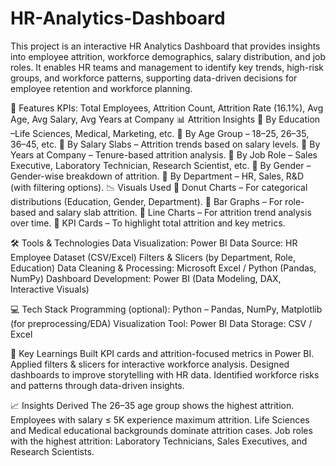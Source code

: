 # HR-Analytics-Dashboard
This project is an interactive HR Analytics Dashboard that provides insights into employee attrition, workforce demographics, salary distribution, and job roles. It enables HR teams and management to identify key trends, high-risk groups, and workforce patterns, supporting data-driven decisions for employee retention and workforce planning.



🚀 Features
KPIs: Total Employees, Attrition Count, Attrition Rate (16.1%), Avg Age, Avg Salary, Avg Years at Company
📊 Attrition Insights
📌 By Education –Life Sciences, Medical, Marketing, etc.
📌 By Age Group – 18–25, 26–35, 36–45, etc.
📌 By Salary Slabs – Attrition trends based on salary levels.
📌 By Years at Company – Tenure-based attrition analysis.
📌 By Job Role – Sales Executive, Laboratory Technician, Research Scientist, etc.
📌 By Gender – Gender-wise breakdown of attrition.
📌 By Department – HR, Sales, R&D (with filtering options).
📉 Visuals Used
📌 Donut Charts – For categorical distributions (Education, Gender, Department).
📌 Bar Graphs – For role-based and salary slab attrition.
📌 Line Charts – For attrition trend analysis over time.
📌 KPI Cards – To highlight total attrition and key metrics.



🛠️ Tools & Technologies
Data Visualization: Power BI
Data Source: HR Employee Dataset (CSV/Excel)
Filters & Slicers (by Department, Role, Education)
Data Cleaning & Processing: Microsoft Excel / Python (Pandas, NumPy)
Dashboard Development: Power BI (Data Modeling, DAX, Interactive Visuals)

💻 Tech Stack
Programming (optional): Python – Pandas, NumPy, Matplotlib (for preprocessing/EDA)
Visualization Tool: Power BI
Data Storage: CSV / Excel

🔑 Key Learnings
Built KPI cards and attrition-focused metrics in Power BI.
Applied filters & slicers for interactive workforce analysis.
Designed dashboards to improve storytelling with HR data.
Identified workforce risks and patterns through data-driven insights.

📈 Insights Derived
The 26–35 age group shows the highest attrition.
Employees with salary ≤ 5K experience maximum attrition.
Life Sciences and Medical educational backgrounds dominate attrition cases.
Job roles with the highest attrition: Laboratory Technicians, Sales Executives, and Research Scientists.
